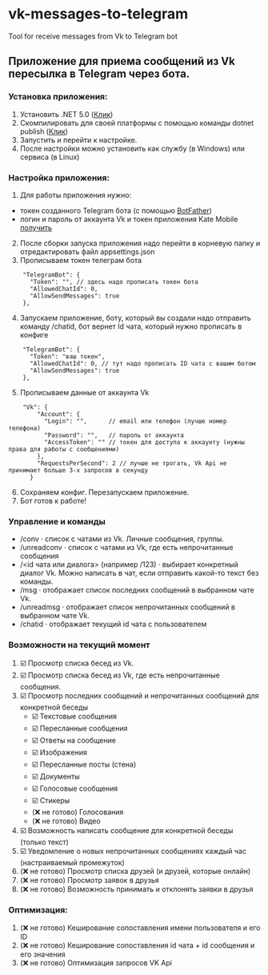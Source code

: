 # vk-messages-to-telegram
Tool for receive messages from Vk to Telegram bot

## Приложение для приема сообщений из Vk пересылка в Telegram через бота.

### Установка приложения:
1) Установить .NET 5.0 ([Клик](https://dotnet.microsoft.com/en-us/download/dotnet/5.0))
2) Скомпилировать для своей платформы с помощью команды dotnet publish ([Клик](https://docs.microsoft.com/en-us/dotnet/core/tools/dotnet-publish))
3) Запустить и перейти к настройке.
4) После настройки можно установить как службу (в Windows) или сервиса (в Linux) 

### Настройка приложения:
1) Для работы приложения нужно:
  - токен созданного Telegram бота (с помощью [BotFather](https://t.me/botfather)) 
  - логин и пароль от аккаунта Vk и токен приложения Kate Mobile [получить](https://vkhost.github.io/)
2) После сборки запуска приложения надо перейти в корневую папку и отредактировать файл appsettings.json
3) Прописываем токен телеграм бота

```
    "TelegramBot": {
      "Token": "", // здесь надо прописать токен бота
      "AllowedChatId": 0,
      "AllowSendMessages": true
    },
```
4) Запускаем приложение, боту, который вы создали надо отправить команду /chatid, бот вернет Id чата, который нужно прописать в конфиге

```
    "TelegramBot": {
      "Token": "ваш токен",
      "AllowedChatId": 0, // тут надо прописать ID чата с вашим ботом
      "AllowSendMessages": true
    },
```
5) Прописываем данные от аккаунта Vk
```
    "Vk": {
        "Account": {
          "Login": "",      // email или телефон (лучше номер телефона)
          "Password": "",   // пароль от аккаунта
          "AccessToken": "" // токен для доступа к аккаунту (нужны права для работы с сообщениями)
        },
        "RequestsPerSecond": 2 // лучше не трогать, Vk Api не принимает больше 3-х запросов в секунду
      }
```
6) Сохраняем конфиг. Перезапускаем приложение.
9) Бот готов к работе!

### Управление и команды

- /conv · список с чатами из Vk. Личные сообщения, группы.
- /unreadconv · список с чатами из Vk, где есть непрочитанные сообщения
- /<id чата или диалога> (например /123) · выбирает конкретный диалог Vk. Можно написать в чат, если отправить какой-то текст без команды.
- /msg · отображает список последних сообщений в выбранном чате Vk.
- /unreadmsg · отображает список непрочитанных сообщений в выбранном чате Vk.
- /chatid · отображает текущий id чата с пользователем

### Возможности на текущий момент

1) ☑️ Просмотр списка бесед из Vk.
2) ☑️ Просмотр списка бесед из Vk, где есть непрочитанные сообщения.
3) ☑️ Просмотр последних сообщений и непрочитанных сообщений для конкретной беседы
   * ☑️ Текстовые сообщения
   * ☑️ Пересланные сообщения
   * ☑️ Ответы на сообщение
   * ☑️ Изображения
   * ☑️ Пересланные посты (стена)
   * ☑️ Документы
   * ☑️ Голосовые сообщения
   * ☑️ Стикеры
   * (❌ не готово) Голосования
   * (❌ не готово) Видео
4) ☑️ Возможность написать сообщение для конкретной беседы (только текст)
5) ☑️ Уведомление о новых непрочитанных сообщениях каждый час (настраиваемый промежуток)
6) (❌ не готово) Просмотр списка друзей (и друзей, которые онлайн)
7) (❌ не готово) Просмотр заявок в друзья
8) (❌ не готово) Возможность принимать и отклонять заявки в друзья

### Оптимизация:
1) (❌ не готово) Кеширование сопоставления имени пользователя и его ID
2) (❌ не готово) Кеширование сопоставления id чата + id сообщения и его значения
3) (❌ не готово) Оптимизация запросов VK Api
